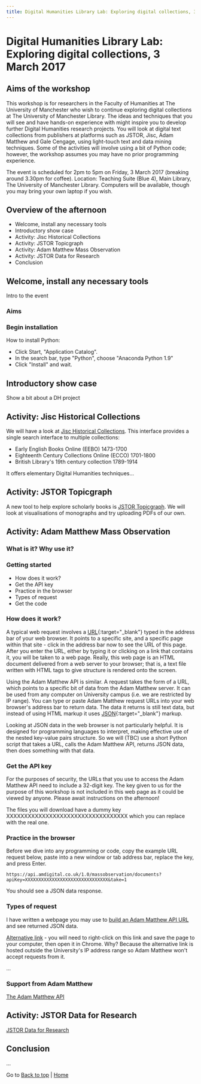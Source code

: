 ```yaml
---
title: Digital Humanities Library Lab: Exploring digital collections, 3 March 2017
---
```


# Digital Humanities Library Lab: Exploring digital collections, 3 March 2017

## Aims of the workshop
This workshop is for researchers in the Faculty of Humanities at The University of Manchester who wish to continue exploring digital collections at The University of Manchester Library. The ideas and techniques that you will see and have hands-on experience with might inspire you to develop further Digital Humanities research projects. You will look at digital text collections from publishers at platforms such as JSTOR, Jisc, Adam Matthew and Gale Cengage, using light-touch text and data mining techniques. Some of the activities will involve using a bit of Python code; however, the workshop assumes you may have no prior programming experience.

The event is scheduled for 2pm to 5pm on Friday, 3 March 2017 (breaking around 3.30pm for coffee).
Location: Teaching Suite (Blue 4), Main Library, The University of Manchester Library.
Computers will be available, though you may bring your own laptop if you wish.

## Overview of the afternoon
- Welcome, install any necessary tools
- Introductory show case
- Activity: Jisc Historical Collections
- Activity: JSTOR Topicgraph
- Activity: Adam Matthew Mass Observation
- Activity: JSTOR Data for Research
- Conclusion

## Welcome, install any necessary tools
Intro to the event

### Aims

### Begin installation
How to install Python:

- Click Start, "Application Catalog".
- In the search bar, type "Python", choose "Anaconda Python 1.9"
- Click "Install" and wait.

## Introductory show case
Show a bit about a DH project

## Activity: Jisc Historical Collections
We will have a look at [Jisc Historical Collections](http://historicaltexts.jisc.ac.uk/). This interface  provides a single search interface to multiple collections:

- Early English Books Online (EEBO) 1473-1700
- Eighteenth Century Collections Online (ECCO) 1701-1800
- British Library's 19th century collection 1789-1914

It offers elementary Digital Humanities techniques...

## Activity: JSTOR Topicgraph
A new tool to help explore scholarly books is [JSTOR Topicgraph](https://labs.jstor.org/topicgraph/). We will look at visualisations of monographs and try uploading PDFs of our own.

## Activity: Adam Matthew Mass Observation

### What is it? Why use it?

### Getting started

- How does it work?
- Get the API key
- Practice in the browser
- Types of request
- Get the code

### How does it work?
A typical web request involves a [URL](https://techterms.com/definition/url){:target="_blank"} typed in the address bar of your web browser. It points to a specific site, and a specific page within that site - click in the address bar now to see the URL of this page. After you enter the URL, either by typing it or clicking on a link that contains it, you will be taken to a web page. Really, this web page is an HTML document delivered from a web server to your browser; that is, a text file written with HTML tags to give structure is rendered onto the screen.

Using the Adam Matthew API is similar. A request takes the form of a URL, which points to a specific bit of data from the Adam Matthew server. It can be used from any computer on University campus (i.e. we are restricted by IP range). You can type or paste Adam Matthew request URLs into your web browser's address bar to return data. The data it returns is still text data, but instead of using HTML markup it uses [JSON](https://en.wikipedia.org/wiki/JSON#Example){:target="_blank"} markup.

Looking at JSON data in the web browser is not particularly helpful. It is designed for programming languages to interpret, making effective use of the nested key-value pairs structure. So we will (TBC) use a short Python script that takes a URL, calls the Adam Matthew API, returns JSON data, then does something with that data.

### Get the API key
For the purposes of security, the URLs that you use to access the Adam Matthew API need to include a 32-digit key. The key given to us for the purpose of this workshop is not included in this web page as it could be viewed by anyone. Please await instructions on the afternoon! 

The files you will download have a dummy key XXXXXXXXXXXXXXXXXXXXXXXXXXXXXXXXXX which you can replace with the real one.

### Practice in the browser
Before we dive into any programming or code, copy the example URL request below, paste into a new window or tab address bar, replace the key, and press Enter. 

`https://api.amdigital.co.uk/1.0/massobservation/documents?apiKey=XXXXXXXXXXXXXXXXXXXXXXXXXXXXXXX&take=1`

You should see a JSON data response.

### Types of request
I have written a webpage you may use to [build an Adam Matthew API URL](http://personalpages.manchester.ac.uk/staff/Phil.Reed/) and see returned JSON data. 

[Alternative link](https://PhilReedData.github.io/dhll201703/am-url-builder.html) - you will need to right-click on this link and save the page to your computer, then open it in Chrome. Why? Because the alternative link is hosted outside the University's IP address range so Adam Matthew won't accept requests from it.

...

### Support from Adam Matthew
[The Adam Matthew API](http://developers.amdigital.co.uk/API/Overview)

## Activity: JSTOR Data for Research
[JSTOR Data for Research](http://dfr.jstor.org/)

## Conclusion
...

Go to [Back to top](#overview-of-the-afternoon) | [Home](/)